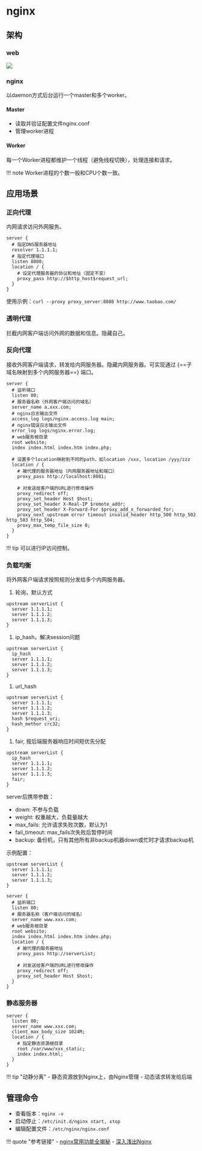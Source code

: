 # nginx

## 架构

### web

![](../../../img/4943997-6e2cad5dab53f51d.png)

### nginx

以daemon方式后台运行一个master和多个worker。

#### Master

- 读取并验证配置文件nginx.conf
- 管理worker进程

#### Worker

每一个Worker进程都维护一个线程（避免线程切换），处理连接和请求。

!!! note
    Worker进程的个数一般和CPU个数一致。

## 应用场景

### 正向代理

内网请求访问外网服务。  
```
server {
  # 指定DNS服务器地址
  resolver 1.1.1.1;
  # 指定代理端口
  listen 8080;
  location / {
    # 设定代理服务器的协议和地址（固定不变）
    proxy_pass http://$http_host$request_url;
  }
}
```

使用示例：`curl --proxy proxy_server:8080 http://www.taobao.com/`

### 透明代理

拦截内网客户端访问外网的数据和信息。隐藏自己。

### 反向代理

接收外网客户端请求，转发给内网服务器。隐藏内网服务器。可实现通过 {==子域名映射到多个内网服务器==} 端口。  
``` hl_lines="5 15 17"
server {
  # 监听端口
  listen 80;
  # 服务器名称（外网客户端访问的域名）
  server_name a.xxx.com;
  # nginx日志输出文件
  access_log logs/nginx.access.log main;
  # nginx错误日志输出文件
  error_log logs/nginx.error.log;
  # web服务根目录
  root website;
  index index.html index.htm index.php;

  # 设置多个location映射到不同的path，如location /xxx, location /yyy/zzz
  location / {
    # 被代理的服务器地址（内网服务器地址和端口）
    proxy_pass http://localhost:8081;

    # 对发送给客户端的URL进行修改操作
    proxy_redirect off;
    proxy_set_header Host $host;
    proxy_set_header X-Real-IP $remote_addr;
    proxy_set_header X-Forward-For $proxy_add_x_forwarded_for;
    proxy_next_upstream error timeout invalid_header http_500 http_502 http_503 http_504;
    proxy_max_temp_file_size 0;
  }
}
```

!!! tip
    可以进行IP访问控制。

### 负载均衡

将外网客户端请求按照规则分发给多个内网服务器。

1. 轮询，默认方式  
```
upstream serverList {
  server 1.1.1.1;
  server 1.1.1.2;
  server 1.1.1.3;
}
```
1. ip_hash，解决session问题  
```
upstream serverList {
  ip_hash
  server 1.1.1.1;
  server 1.1.1.2;
  server 1.1.1.3;
}
```
1. url_hash  
```
upstream serverList {
  server 1.1.1.1;
  server 1.1.1.2;
  server 1.1.1.3;
  hash $request_uri;
  hash_methor crc32;
}
```
1. fair, 按后端服务器响应时间短优先分配  
```
upstream serverList {
  ip_hash
  server 1.1.1.1;
  server 1.1.1.2;
  server 1.1.1.3;
  fair;
}
```

server后携带参数：

- down: 不参与负载
- weight: 权重越大，负载量越大
- max_fails: 允许请求失败次数，默认为1
- fail_timeout: max_fails次失败后暂停时间
- backup: 备份机，只有其他所有非backup机器down或忙时才请求backup机

示例配置：  
``` hl_lines="17"
upstream serverList {
  server 1.1.1.1;
  server 1.1.1.2;
  server 1.1.1.3;
}

server {
  # 监听端口
  listen 80;
  # 服务器名称（客户端访问的域名）
  server_name www.xxx.com;
  # web服务根目录
  root website;
  index index.html index.htm index.php;
  location / {
    # 被代理的服务器地址
    proxy_pass http://serverList;

    # 对发送给客户端的URL进行修改操作
    proxy_redirect off;
    proxy_set_header Host $host;
  }
}
```

### 静态服务器

``` hl_lines="7"
server {
  listen 80;
  server_name www.xxx.com;
  client_max_body_size 1024M;
  location / {
    # 指定静态资源根目录
    root /var/www/xxx_static;
    index index.html;
  }
}
```

!!! tip "动静分离"
    - 静态资源放到Nginx上，由Nginx管理
    - 动态请求转发给后端


## 管理命令

- 查看版本：`nginx -v`
- 启动停止：`/etc/init.d/nginx start, stop`
- 编辑配置文件：`/etc/nginx/nginx.conf`

!!! quote "参考链接"
    - [nginx常用功能全揭秘](https://mp.weixin.qq.com/s/IRhxdg_cgkJQoSLiHooRsg)
    - [深入浅出Nginx](https://www.jianshu.com/p/5eab0f83e3b4)
